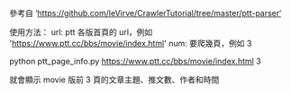 參考自 ’https://github.com/leVirve/CrawlerTutorial/tree/master/ptt-parser‘

使用方法：
url: ptt 各版首頁的 url，例如 'https://www.ptt.cc/bbs/movie/index.html'
num: 要爬幾頁，例如 3

python ptt_page_info.py https://www.ptt.cc/bbs/movie/index.html 3

就會顯示 movie 版前 3 頁的文章主題、推文數、作者和時間
